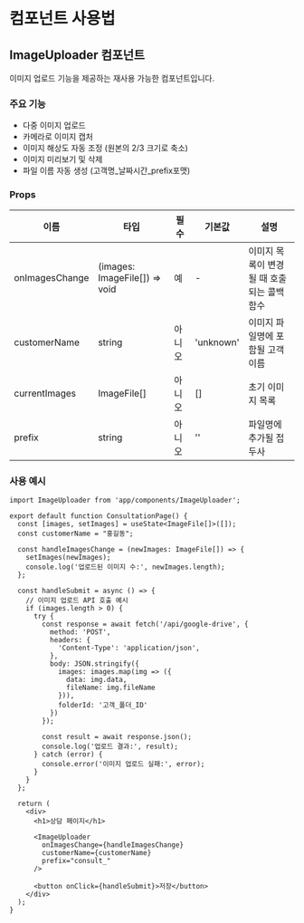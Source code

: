 # 컴포넌트 사용법

## ImageUploader 컴포넌트

이미지 업로드 기능을 제공하는 재사용 가능한 컴포넌트입니다.

### 주요 기능
- 다중 이미지 업로드
- 카메라로 이미지 캡처
- 이미지 해상도 자동 조정 (원본의 2/3 크기로 축소)
- 이미지 미리보기 및 삭제
- 파일 이름 자동 생성 (고객명_날짜시간_prefix포맷)

### Props

| 이름 | 타입 | 필수 | 기본값 | 설명 |
|------|------|------|--------|------|
| onImagesChange | (images: ImageFile[]) => void | 예 | - | 이미지 목록이 변경될 때 호출되는 콜백 함수 |
| customerName | string | 아니오 | 'unknown' | 이미지 파일명에 포함될 고객 이름 |
| currentImages | ImageFile[] | 아니오 | [] | 초기 이미지 목록 |
| prefix | string | 아니오 | '' | 파일명에 추가될 접두사 |

### 사용 예시

```tsx
import ImageUploader from 'app/components/ImageUploader';

export default function ConsultationPage() {
  const [images, setImages] = useState<ImageFile[]>([]);
  const customerName = "홍길동";
  
  const handleImagesChange = (newImages: ImageFile[]) => {
    setImages(newImages);
    console.log('업로드된 이미지 수:', newImages.length);
  };
  
  const handleSubmit = async () => {
    // 이미지 업로드 API 호출 예시
    if (images.length > 0) {
      try {
        const response = await fetch('/api/google-drive', {
          method: 'POST',
          headers: {
            'Content-Type': 'application/json',
          },
          body: JSON.stringify({
            images: images.map(img => ({
              data: img.data,
              fileName: img.fileName
            })),
            folderId: '고객_폴더_ID'
          })
        });
        
        const result = await response.json();
        console.log('업로드 결과:', result);
      } catch (error) {
        console.error('이미지 업로드 실패:', error);
      }
    }
  };
  
  return (
    <div>
      <h1>상담 페이지</h1>
      
      <ImageUploader
        onImagesChange={handleImagesChange}
        customerName={customerName}
        prefix="consult_"
      />
      
      <button onClick={handleSubmit}>저장</button>
    </div>
  );
} 